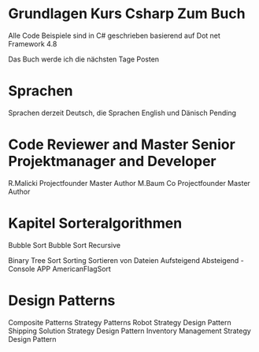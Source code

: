# Grundlagen Kurs Csharp Zum Buch 

Alle Code Beispiele sind in C# geschrieben basierend auf Dot net Framework 4.8

Das Buch werde ich die nächsten Tage Posten

# Sprachen 
Sprachen derzeit Deutsch, die Sprachen English und Dänisch Pending

# Code Reviewer and Master Senior Projektmanager and Developer
R.Malicki   Projectfounder    Master  Author
M.Baum      Co Projectfounder Master  Author


# Kapitel Sorteralgorithmen
  Bubble Sort
  Bubble Sort Recursive

  Binary Tree Sort  Sorting Sortieren von Dateien Aufsteigend Absteigend - Console APP 
  AmericanFlagSort

# Design Patterns
  Composite Patterns
  Strategy Patterns
    Robot Strategy Design Pattern
    Shipping Solution Strategy Design Pattern
    Inventory Management Strategy Design Pattern
